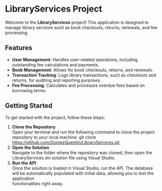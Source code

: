 # LibraryServices Project

Welcome to the **LibraryServices** project! This application is designed to manage library services such as book checkouts, returns, renewals, and fee processing.

## Features

- **User Management**: Handles user-related operations, including outstanding fee calculations and payments.
- **Book Management**: Allows for book checkouts, returns, and renewals.
- **Transaction Tracking**: Logs library transactions, such as checkouts and returns, for auditing and reporting purposes.
- **Fee Processing**: Calculates and processes overdue fees based on borrowing terms.

## Getting Started

To get started with the project, follow these steps:

1. **Clone the Repository**  
   Open your terminal and run the following command to clone the project repository to your local machine:
   git clone https://github.com/GomezQuentin/LibraryServices.git
2. **Open the Solution**  
   Navigate to the folder where the repository was cloned, then open the LibraryServices.sln solution file using Visual Studio.
3. **Run the API**  
   Once the solution is loaded in Visual Studio, run the API. The database will be automatically populated with initial data, allowing you to test the application     
   functionalities right away.
